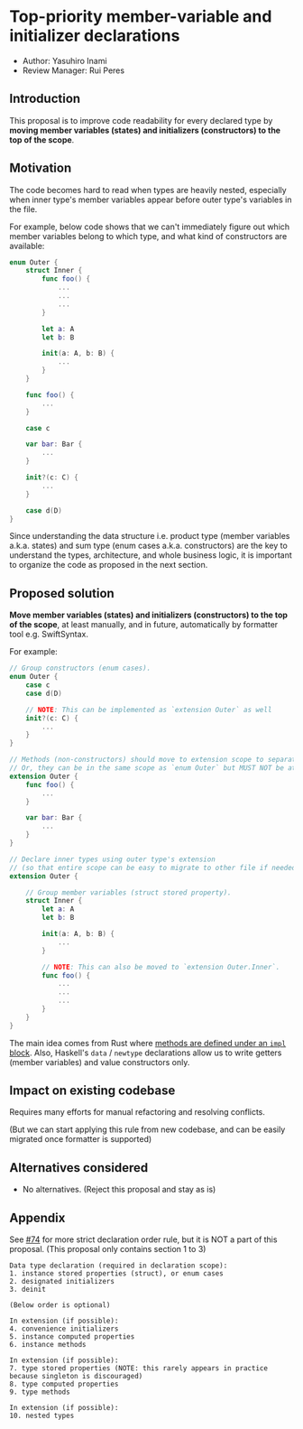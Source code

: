 # Top-priority member-variable and initializer declarations

* Author: Yasuhiro Inami
* Review Manager: Rui Peres

## Introduction

This proposal is to improve code readability for every declared type by **moving member variables (states) and initializers (constructors) to the top of the scope**.

## Motivation

The code becomes hard to read when types are heavily nested, especially when inner type's member variables appear before outer type's variables in the file.

For example, below code shows that we can't immediately figure out which member variables belong to which type, and what kind of constructors are available:

```swift
enum Outer {
    struct Inner {
        func foo() {
            ...
            ...
            ...
        }

        let a: A
        let b: B

        init(a: A, b: B) {
            ...
        }
    }

    func foo() {
        ...
    }

    case c

    var bar: Bar {
        ...
    }

    init?(c: C) {
        ...
    }

    case d(D)
}
```

Since understanding the data structure i.e. product type (member variables a.k.a. states) and sum type (enum cases a.k.a. constructors) are the key to understand the types, architecture, and whole business logic, it is important to organize the code as proposed in the next section.

## Proposed solution

**Move member variables (states) and initializers (constructors) to the top of the scope**, at least manually, and in future, automatically by formatter tool e.g. SwiftSyntax.

For example:

```swift
// Group constructors (enum cases).
enum Outer {
    case c
    case d(D)

    // NOTE: This can be implemented as `extension Outer` as well
    init?(c: C) {
        ...
    }
}

// Methods (non-constructors) should move to extension scope to separate from constructors.
// Or, they can be in the same scope as `enum Outer` but MUST NOT be at the top of its scope.
extension Outer {
    func foo() {
        ...
    }

    var bar: Bar {
        ...
    }
}

// Declare inner types using outer type's extension
// (so that entire scope can be easy to migrate to other file if needed)
extension Outer {

    // Group member variables (struct stored property).
    struct Inner {
        let a: A
        let b: B

        init(a: A, b: B) {
            ...
        }

        // NOTE: This can also be moved to `extension Outer.Inner`.
        func foo() {
            ...
            ...
            ...
        }
    }
}
```

The main idea comes from Rust where [methods are defined under an `impl` block](https://doc.rust-lang.org/rust-by-example/fn/methods.html).
Also, Haskell's `data` / `newtype` declarations allow us to write getters (member variables) and value constructors only.

## Impact on existing codebase

Requires many efforts for manual refactoring and resolving conflicts.

(But we can start applying this rule from new codebase, and can be easily migrated once formatter is supported)

## Alternatives considered

- No alternatives. (Reject this proposal and stay as is)

## Appendix

See [#74](https://github.com/babylonhealth/ios-playbook/pull/74) for more strict declaration order rule, but it is NOT a part of this proposal.
(This proposal only contains section 1 to 3)

```
Data type declaration (required in declaration scope):
1. instance stored properties (struct), or enum cases
2. designated initializers
3. deinit

(Below order is optional)

In extension (if possible):
4. convenience initializers
5. instance computed properties
6. instance methods

In extension (if possible):
7. type stored properties (NOTE: this rarely appears in practice because singleton is discouraged)
8. type computed properties
9. type methods

In extension (if possible):
10. nested types
```
